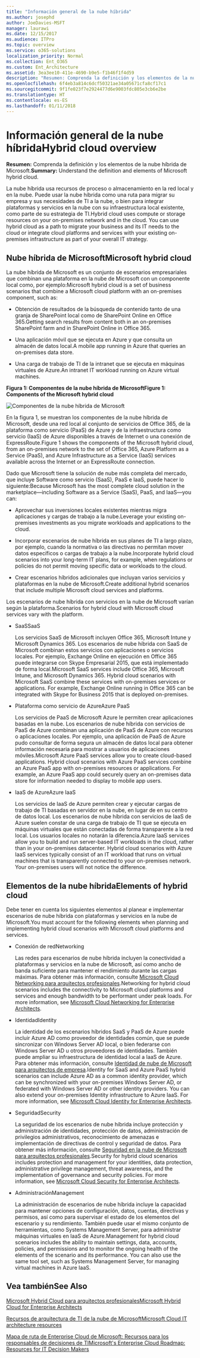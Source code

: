 ```yaml
---
title: "Información general de la nube híbrida"
ms.author: josephd
author: JoeDavies-MSFT
manager: laurawi
ms.date: 12/15/2017
ms.audience: ITPro
ms.topic: overview
ms.service: o365-solutions
localization_priority: Normal
ms.collection: Ent_O365
ms.custom: Ent_Architecture
ms.assetid: 3ea3ee10-411e-4690-b9e5-f1b46f1f4d59
description: "Resumen: Comprenda la definición y los elementos de la nube híbrida de Microsoft."
ms.openlocfilehash: 6f4eb3a814c6dcf50321ae34a05671cfa8cf17c1
ms.sourcegitcommit: 9f1fe023f7e2924477d6e9003fdc805e3cb6e2be
ms.translationtype: HT
ms.contentlocale: es-ES
ms.lasthandoff: 01/11/2018
---
```

# <a name="hybrid-cloud-overview"></a><span data-ttu-id="6f2ce-103">Información general de la nube híbrida</span><span class="sxs-lookup"><span data-stu-id="6f2ce-103">Hybrid cloud overview</span></span>

 <span data-ttu-id="6f2ce-104">**Resumen:** Comprenda la definición y los elementos de la nube híbrida de Microsoft.</span><span class="sxs-lookup"><span data-stu-id="6f2ce-104">**Summary:** Understand the definition and elements of Microsoft hybrid cloud.</span></span>
  
<span data-ttu-id="6f2ce-p101">La nube híbrida usa recursos de proceso o almacenamiento en la red local y en la nube. Puede usar la nube híbrida como una ruta para migrar su empresa y sus necesidades de TI a la nube, o bien para integrar plataformas y servicios en la nube con su infraestructura local existente, como parte de su estrategia de TI.</span><span class="sxs-lookup"><span data-stu-id="6f2ce-p101">Hybrid cloud uses compute or storage resources on your on-premises network and in the cloud. You can use hybrid cloud as a path to migrate your business and its IT needs to the cloud or integrate cloud platforms and services with your existing on-premises infrastructure as part of your overall IT strategy.</span></span>
  
## <a name="microsoft-hybrid-cloud"></a><span data-ttu-id="6f2ce-107">Nube híbrida de Microsoft</span><span class="sxs-lookup"><span data-stu-id="6f2ce-107">Microsoft hybrid cloud</span></span>

<span data-ttu-id="6f2ce-108">La nube híbrida de Microsoft es un conjunto de escenarios empresariales que combinan una plataforma en la nube de Microsoft con un componente local como, por ejemplo:</span><span class="sxs-lookup"><span data-stu-id="6f2ce-108">Microsoft hybrid cloud is a set of business scenarios that combine a Microsoft cloud platform with an on-premises component, such as:</span></span> 
  
- <span data-ttu-id="6f2ce-109">Obtención de resultados de la búsqueda de contenido tanto de una granja de SharePoint local como de SharePoint Online en Office 365.</span><span class="sxs-lookup"><span data-stu-id="6f2ce-109">Getting search results from content both in an on-premises SharePoint farm and in SharePoint Online in Office 365.</span></span>
    
- <span data-ttu-id="6f2ce-110">Una aplicación móvil que se ejecuta en Azure y que consulta un almacén de datos local.</span><span class="sxs-lookup"><span data-stu-id="6f2ce-110">A mobile app running in Azure that queries an on-premises data store.</span></span>
    
- <span data-ttu-id="6f2ce-111">Una carga de trabajo de TI de la intranet que se ejecuta en máquinas virtuales de Azure.</span><span class="sxs-lookup"><span data-stu-id="6f2ce-111">An intranet IT workload running on Azure virtual machines.</span></span>
    
<span data-ttu-id="6f2ce-112">**Figura 1: Componentes de la nube híbrida de Microsoft**</span><span class="sxs-lookup"><span data-stu-id="6f2ce-112">**Figure 1: Components of the Microsoft hybrid cloud**</span></span>

![Componentes de la nube híbrida de Microsoft](images/Hybrid_Poster/MS_Hybrid_Cloud.png)
  
<span data-ttu-id="6f2ce-114">En la figura 1, se muestran los componentes de la nube híbrida de Microsoft, desde una red local al conjunto de servicios de Office 365, de la plataforma como servicio (PaaS) de Azure y de la infraestructura como servicio (IaaS) de Azure disponibles a través de Internet o una conexión de ExpressRoute.</span><span class="sxs-lookup"><span data-stu-id="6f2ce-114">Figure 1 shows the components of the Microsoft hybrid cloud, from an on-premises network to the set of Office 365, Azure Platform as a Service (PaaS), and Azure Infrastructure as a Service (IaaS) services available across the Internet or an ExpressRoute connection.</span></span>
  
<span data-ttu-id="6f2ce-115">Dado que Microsoft tiene la solución de nube más completa del mercado, que incluye Software como servicio (SaaS), PaaS e IaaS, puede hacer lo siguiente:</span><span class="sxs-lookup"><span data-stu-id="6f2ce-115">Because Microsoft has the most complete cloud solution in the marketplace—including Software as a Service (SaaS), PaaS, and IaaS—you can:</span></span>
  
- <span data-ttu-id="6f2ce-116">Aprovechar sus inversiones locales existentes mientras migra aplicaciones y cargas de trabajo a la nube.</span><span class="sxs-lookup"><span data-stu-id="6f2ce-116">Leverage your existing on-premises investments as you migrate workloads and applications to the cloud.</span></span>
    
- <span data-ttu-id="6f2ce-117">Incorporar escenarios de nube híbrida en sus planes de TI a largo plazo, por ejemplo, cuando la normativa o las directivas no permitan mover datos específicos o cargas de trabajo a la nube.</span><span class="sxs-lookup"><span data-stu-id="6f2ce-117">Incorporate hybrid cloud scenarios into your long-term IT plans, for example, when regulations or policies do not permit moving specific data or workloads to the cloud.</span></span>
    
- <span data-ttu-id="6f2ce-118">Crear escenarios híbridos adicionales que incluyan varios servicios y plataformas en la nube de Microsoft.</span><span class="sxs-lookup"><span data-stu-id="6f2ce-118">Create additional hybrid scenarios that include multiple Microsoft cloud services and platforms.</span></span>
    
<span data-ttu-id="6f2ce-119">Los escenarios de nube híbrida con servicios en la nube de Microsoft varían según la plataforma.</span><span class="sxs-lookup"><span data-stu-id="6f2ce-119">Scenarios for hybrid cloud with Microsoft cloud services vary with the platform.</span></span>
  
- <span data-ttu-id="6f2ce-120">SaaS</span><span class="sxs-lookup"><span data-stu-id="6f2ce-120">SaaS</span></span>
    
    <span data-ttu-id="6f2ce-p102">Los servicios SaaS de Microsoft incluyen Office 365, Microsoft Intune y Microsoft Dynamics 365. Los escenarios de nube híbrida con SaaS de Microsoft combinan estos servicios con aplicaciones o servicios locales. Por ejemplo, Exchange Online en ejecución en Office 365 puede integrarse con Skype Empresarial 2015, que está implementado de forma local.</span><span class="sxs-lookup"><span data-stu-id="6f2ce-p102">Microsoft SaaS services include Office 365, Microsoft Intune, and Microsoft Dynamics 365. Hybrid cloud scenarios with Microsoft SaaS combine these services with on-premises services or applications. For example, Exchange Online running in Office 365 can be integrated with Skype for Business 2015 that is deployed on-premises.</span></span>
    
- <span data-ttu-id="6f2ce-124">Plataforma como servicio de Azure</span><span class="sxs-lookup"><span data-stu-id="6f2ce-124">Azure PaaS</span></span>
    
    <span data-ttu-id="6f2ce-p103">Los servicios de PaaS de Microsoft Azure le permiten crear aplicaciones basadas en la nube. Los escenarios de nube híbrida con servicios de PaaS de Azure combinan una aplicación de PaaS de Azure con recursos o aplicaciones locales. Por ejemplo, una aplicación de PaaS de Azure pudo consultar de forma segura un almacén de datos local para obtener información necesaria para mostrar a usuarios de aplicaciones móviles.</span><span class="sxs-lookup"><span data-stu-id="6f2ce-p103">Microsoft Azure PaaS services allow you to create cloud-based applications. Hybrid cloud scenarios with Azure PaaS services combine an Azure PaaS app with on-premises resources or applications. For example, an Azure PaaS app could securely query an on-premises data store for information needed to display to mobile app users.</span></span>
    
- <span data-ttu-id="6f2ce-128">IaaS de Azure</span><span class="sxs-lookup"><span data-stu-id="6f2ce-128">Azure IaaS</span></span>
    
    <span data-ttu-id="6f2ce-p104">Los servicios de IaaS de Azure permiten crear y ejecutar cargas de trabajo de TI basadas en servidor en la nube, en lugar de en su centro de datos local. Los escenarios de nube híbrida con servicios de IaaS de Azure suelen constar de una carga de trabajo de TI que se ejecuta en máquinas virtuales que están conectadas de forma transparente a la red local. Los usuarios locales no notarán la diferencia.</span><span class="sxs-lookup"><span data-stu-id="6f2ce-p104">Azure IaaS services allow you to build and run server-based IT workloads in the cloud, rather than in your on-premises datacenter. Hybrid cloud scenarios with Azure IaaS services typically consist of an IT workload that runs on virtual machines that is transparently connected to your on-premises network. Your on-premises users will not notice the difference.</span></span>
    
## <a name="elements-of-hybrid-cloud"></a><span data-ttu-id="6f2ce-132">Elementos de la nube híbrida</span><span class="sxs-lookup"><span data-stu-id="6f2ce-132">Elements of hybrid cloud</span></span>

<span data-ttu-id="6f2ce-133">Debe tener en cuenta los siguientes elementos al planear e implementar escenarios de nube híbrida con plataformas y servicios en la nube de Microsoft.</span><span class="sxs-lookup"><span data-stu-id="6f2ce-133">You must account for the following elements when planning and implementing hybrid cloud scenarios with Microsoft cloud platforms and services.</span></span>
  
- <span data-ttu-id="6f2ce-134">Conexión de red</span><span class="sxs-lookup"><span data-stu-id="6f2ce-134">Networking</span></span>
    
    <span data-ttu-id="6f2ce-p105">Las redes para escenarios de nube híbrida incluyen la conectividad a plataformas y servicios en la nube de Microsoft, así como ancho de banda suficiente para mantener el rendimiento durante las cargas máximas. Para obtener más información, consulte [Microsoft Cloud Networking para arquitectos profesionales](microsoft-cloud-networking-for-enterprise-architects.md).</span><span class="sxs-lookup"><span data-stu-id="6f2ce-p105">Networking for hybrid cloud scenarios includes the connectivity to Microsoft cloud platforms and services and enough bandwidth to be performant under peak loads. For more information, see [Microsoft Cloud Networking for Enterprise Architects](microsoft-cloud-networking-for-enterprise-architects.md).</span></span>
    
- <span data-ttu-id="6f2ce-137">Identidad</span><span class="sxs-lookup"><span data-stu-id="6f2ce-137">Identity</span></span>
    
    <span data-ttu-id="6f2ce-p106">La identidad de los escenarios híbridos SaaS y PaaS de Azure puede incluir Azure AD como proveedor de identidades común, que se puede sincronizar con Windows Server AD local, o bien federarse con Windows Server AD u otros proveedores de identidades. También puede ampliar su infraestructura de identidad local a IaaS de Azure. Para obtener más información, consulte [Identidad de nube de Microsoft para arquitectos de empresa](microsoft-cloud-identity-for-enterprise-architects.md).</span><span class="sxs-lookup"><span data-stu-id="6f2ce-p106">Identity for SaaS and Azure PaaS hybrid scenarios can include Azure AD as a common identity provider, which can be synchronized with your on-premises Windows Server AD, or federated with Windows Server AD or other identity providers. You can also extend your on-premises Identity infrastructure to Azure IaaS. For more information, see [Microsoft Cloud Identity for Enterprise Architects](microsoft-cloud-identity-for-enterprise-architects.md).</span></span>
    
- <span data-ttu-id="6f2ce-141">Seguridad</span><span class="sxs-lookup"><span data-stu-id="6f2ce-141">Security</span></span>
    
    <span data-ttu-id="6f2ce-p107">La seguridad de los escenarios de nube híbrida incluye protección y administración de identidades, protección de datos, administración de privilegios administrativos, reconocimiento de amenazas e implementación de directivas de control y seguridad de datos. Para obtener más información, consulte [Seguridad en la nube de Microsoft para arquitectos profesionales](https://technet.microsoft.com/library/dn919927.aspx#security).</span><span class="sxs-lookup"><span data-stu-id="6f2ce-p107">Security for hybrid cloud scenarios includes protection and management for your identities, data protection, administrative privilege management, threat awareness, and the implementation of governance and security policies. For more information, see [Microsoft Cloud Security for Enterprise Architects](https://technet.microsoft.com/library/dn919927.aspx#security).</span></span>
    
- <span data-ttu-id="6f2ce-144">Administración</span><span class="sxs-lookup"><span data-stu-id="6f2ce-144">Management</span></span>
    
    <span data-ttu-id="6f2ce-p108">La administración de escenarios de nube híbrida incluye la capacidad para mantener opciones de configuración, datos, cuentas, directivas y permisos, así como para supervisar el estado de los elementos del escenario y su rendimiento. También puede usar el mismo conjunto de herramientas, como Systems Management Server, para administrar máquinas virtuales en IaaS de Azure.</span><span class="sxs-lookup"><span data-stu-id="6f2ce-p108">Management for hybrid cloud scenarios includes the ability to maintain settings, data, accounts, policies, and permissions and to monitor the ongoing health of the elements of the scenario and its performance. You can also use the same tool set, such as Systems Management Server, for managing virtual machines in Azure IaaS.</span></span>
    
## <a name="see-also"></a><span data-ttu-id="6f2ce-147">Vea también</span><span class="sxs-lookup"><span data-stu-id="6f2ce-147">See Also</span></span>

[<span data-ttu-id="6f2ce-148">Microsoft Hybrid Cloud para arquitectos profesionales</span><span class="sxs-lookup"><span data-stu-id="6f2ce-148">Microsoft Hybrid Cloud for Enterprise Architects</span></span>](microsoft-hybrid-cloud-for-enterprise-architects.md)
  
[<span data-ttu-id="6f2ce-149">Recursos de arquitectura de TI de la nube de Microsoft</span><span class="sxs-lookup"><span data-stu-id="6f2ce-149">Microsoft Cloud IT architecture resources</span></span>](microsoft-cloud-it-architecture-resources.md)

<span data-ttu-id="6f2ce-150">[Mapa de ruta de Enterprise Cloud de Microsoft: Recursos para los responsables de decisiones de TI]((https://sway.com/FJ2xsyWtkJc2taRD))</span><span class="sxs-lookup"><span data-stu-id="6f2ce-150">[Microsoft's Enterprise Cloud Roadmap: Resources for IT Decision Makers]((https://sway.com/FJ2xsyWtkJc2taRD))</span></span>
 


